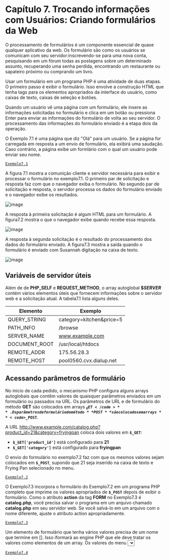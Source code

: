 # Capítulo 7. Trocando informações com Usuários: Criando formulários da Web

O processamento de formulários é um componente essencial de quase qualquer aplicativo da web. Os formulário são como os usuários se comunicam com 
seu servidor:inscrevendo-se para uma nova conta, pesquisando em um fórum todas as postagens sobre um determinado assunto, recuperando uma senha 
perdida, encontrando um restaurante ou sapateiro próximo ou comprando um livro.

Usar um formulário em um programa PHP é uma atividade de duas etapas. O primeiro passo é exibir o formulário. Isso envolve a construção HTML que 
tenha tags para os elementos apropriados da interface do usuário, como caixas de texto, caixas de seleção e botões.

Quando um usuário vê uma página com um formulário, ele insere as informações solicitadas no formulário e clica em um botão ou pressiona Enter para 
enviar as informações do formulário de volta ao seu servidor. O processamento das informações do formulário enviado é a etapa dois da operação.

O Exemplo 7.1 é uma página que diz "Olá" para um usuário. Se a página for carregada em resposta a um envio de formulário, ela exibirá uma saudação.
Caso contrário, a página exibe um formlário com o qual um usuário pode enviar seu nome.

<code><a href="https://github.com/joao39780/Revisao_php-2021/blob/master/Formularios_web/Exemplo7.1.php">Exemplo7.1</a></code>

A figura 7.1 mostra a comunição cliente e servidor necessária para exibir e processar o formulário no exemplo7.1. O primeiro par 
de solicitação e resposta faz com que o navegador exiba o formulário. No segundo par de solicitação e resposta, o servidor processa os dados do formulário
enviado e o navegador exibe os resultados.

![image](https://user-images.githubusercontent.com/80215258/148846121-aeab65df-175b-4f26-b2e6-7cc6024f07e7.png)

A resposta à primeira solicitação é algum HTML para um formulário. A figura7.2 mostra o que o navegador exibe quando recebe essa resposta.

![image](https://user-images.githubusercontent.com/80215258/149013554-de0b0dfc-0278-45d9-af58-22a02dc9678d.png)

A resposta à segunda solicitação é o resultado do processamento dos dados do formulário enviado. A figura7.3 mostra a saída quando o 
formulário é enviado com Susannah digitação na caixa de texto.

![image](https://user-images.githubusercontent.com/80215258/149014033-253039aa-04de-47b6-89d5-a3b5244728d4.png)

## Variáveis de servidor úteis

Além de de **PHP_SELF** e **REQUEST_METHOD**, o array autoglobal **$_SERVER_** contém vários elementos úteis que fornecem informações 
sobre o servidor web e a solicitação atual. A tabela7.1 lista alguns deles.

|Elemento      |Exemplo                  |
|------------- |-------------------------|
| QUERY_STRING | category=kitchen&price=5|
| PATH_INFO    | /browse                 |
| SERVER_NAME  | www.example.com         |
| DOCUMENT_ROOT| /usr/local/htdocs       |
| REMOTE_ADDR  | 175.56.28.3             |
| REMOTE_HOST  | pool0560.cvx.dialup.net |


## Acessando parâmetros de formulário
No início de cada pedido, o mecanismo PHP configura alguns arrays autoglobais que contêm valores de quaisquer parâmetros enviados em um formulário ou passados na URL. 
Os parâmetros de URL e de formulário do método **GET** são colocados em arrays **<code>$_GET</code>**. Os parâmetros de formulário do método **POST** são colocados em
arrays  **<code>$_POST</code>**.

A URL http://www.example.com/catalog.php?product_id=21&category=fryingpan coloca dois valores em **<code>$_GET</code>**:

-  **<code>$_GET['product_id']</code>** está configurado para **21**
-  **<code>$_GET['category']</code>** está configurado para **fryingpan**

O envio do formulário no exemplo7.2 faz com que os mesmos valores sejam colocados em **<code>$_POST</code>**, supondo que 21 seja inserido na caixa de texto e Frying Pan
selecionado no menu.

<code><a href="https://github.com/joao39780/Revisao_php-2021/blob/master/Formularios_web/Exemplo7.2/Exemplo7.2.php">Exemplo7.2</a></code>

O Exemplo7.3 incorpora o formulário do Exemplo7.2 em um programa PHP completo que imprime os valores apropriados de **<code>$_POST</code>** depois de exibir o formulário.
Como o atributo **action** da tag **FORM** no Exemplo7.3 é **catalog.php**, você precisa salvar o programa em um arquivo chamado **catalog.php** em seu servidor web. Se você 
salvá-lo em um arquivo com o nome diferente, ajuste o atributo action apropriadamente.


 <code><a href="https://github.com/joao39780/Revisao_php-2021/blob/master/Formularios_web/Exemplo7.3.php">Exemplo7.3</a></code>

Um elemento de formulário que tenha vários valores precisa de um nome que termine em []. Isso iformará ao engine PHP que ele deve tratar os valores como elementos de um array.
Os valores do menu <select> que estão sendo enviados 7.4 foram inseridos em $_POST['lunch'].

  <code><a href="https://github.com/joao39780/Revisao_php-2021/blob/master/Formularios_web/Exemplo7.4.php">Exemplo7.4</a></code>
